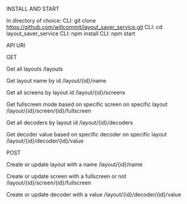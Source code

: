INSTALL AND START

In directory of choice:
CLI: git clone https://github.com/willcommit/layout_saver_service.git
CLI: cd layout_saver_service
CLI: npm install
CLI: npm start

API URI

GET

Get all layouts
/layouts

Get layout name by id
/layout/{id}/name

Get all screens by layout id
/layout/{id}/screens

Get fullscreen mode based on specific screen on specific layout
/layout/{id}/screen/{id}/fullscreen

Get all decoders by layout id
/layout/{id}/decoders

Get decoder value based on specific decoder on specific layout
/layout/{id}/decoder/{id}/value

POST

Create or update layout with a name
/layout/{id}/name

Create or update screen with a fullscreen or not
/layout/{id}/screen/{id}/fullscreen

Create or update decoder with a value
/layout/{id}/decoder/{id}/value